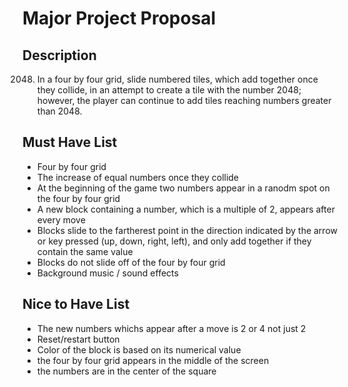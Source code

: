 # Major Project Proposal

## Description

2048. In a four by four grid, slide numbered tiles, which add together once they collide, in an attempt to create a tile with the number 2048; however, the player can continue to add tiles reaching numbers greater than 2048.


## Must Have List

- Four by four grid
- The increase of equal numbers once they collide
- At the beginning of the game two numbers appear in a ranodm spot on the four by four grid
- A new block containing a number, which is a multiple of 2, appears after every move
- Blocks slide to the fartherest point in the direction indicated by the arrow or key pressed (up, down, right, left), and only add together if they contain the same value
- Blocks do not slide off of the four by four grid
- Background music / sound effects

## Nice to Have List

- The new numbers whichs appear after a move is 2 or 4 not just 2
- Reset/restart button
- Color of the block is based on its numerical value
- the four by four grid appears in the middle of the screen
- the numbers are in the center of the square


